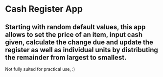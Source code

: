 # Cash Register App
## Starting with random default values, this app allows to set the price of an item, input cash given, calculate the change due and update the register as well as individual units by distributing the remainder from largest to smallest.
Not fully suited for practical use, :) 
